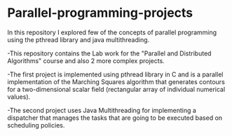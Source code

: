 # Parallel-programming-projects
In this repository I explored few of the concepts of parallel programming using the pthread library and java multithreading.

-This repository contains the Lab work for the "Parallel and Distributed Algorithms" course and also 2 more complex projects.

-The first project is implemented using pthread library in C and is a parallel implementation of the Marching Squares algorithm
that generates contours for a two-dimensional scalar field (rectangular array of individual numerical values).

-The second project uses Java Multithreading for implementing a dispatcher that manages the tasks that are going to be executed based on scheduling
policies. 
